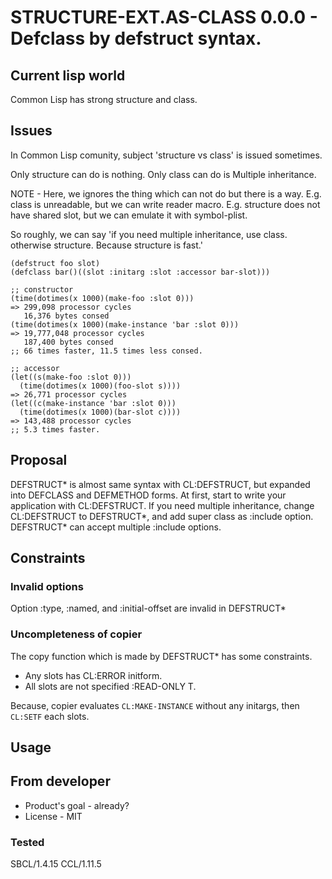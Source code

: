 # STRUCTURE-EXT.AS-CLASS 0.0.0 - Defclass by defstruct syntax.

## Current lisp world
Common Lisp has strong structure and class.

## Issues
In Common Lisp comunity, subject 'structure vs class' is issued sometimes.

Only structure can do is nothing.
Only class can do is Multiple inheritance. 

NOTE - Here, we ignores the thing which can not do but there is a way.
E.g. class is unreadable, but we can write reader macro.
E.g. structure does not have shared slot, but we can emulate it with symbol-plist.

So roughly, we can say 'if you need multiple inheritance, use class. otherwise structure. Because structure is fast.'

```Lisp
(defstruct foo slot)
(defclass bar()((slot :initarg :slot :accessor bar-slot)))

;; constructor
(time(dotimes(x 1000)(make-foo :slot 0)))
=> 299,098 processor cycles
   16,376 bytes consed
(time(dotimes(x 1000)(make-instance 'bar :slot 0)))
=> 19,777,048 processor cycles
   187,400 bytes consed
;; 66 times faster, 11.5 times less consed.

;; accessor
(let((s(make-foo :slot 0)))
  (time(dotimes(x 1000)(foo-slot s))))
=> 26,771 processor cycles
(let((c(make-instance 'bar :slot 0)))
  (time(dotimes(x 1000)(bar-slot c))))
=> 143,488 processor cycles
;; 5.3 times faster.
```

## Proposal
DEFSTRUCT\* is almost same syntax with CL:DEFSTRUCT, but expanded into DEFCLASS and DEFMETHOD forms.
At first, start to write your application with CL:DEFSTRUCT.
If you need multiple inheritance, change CL:DEFSTRUCT to DEFSTRUCT\*, and add super class as :include option.
DEFSTRUCT\* can accept multiple :include options.

## Constraints
### Invalid options
Option :type, :named, and :initial-offset are invalid in DEFSTRUCT\*

### Uncompleteness of copier
The copy function which is made by DEFSTRUCT\* has some constraints.

* Any slots has CL:ERROR initform.
* All slots are not specified :READ-ONLY T.

Because, copier evaluates `CL:MAKE-INSTANCE` without any initargs,
then `CL:SETF` each slots.

## Usage

## From developer

* Product's goal - already?
* License - MIT
### Tested
SBCL/1.4.15
CCL/1.11.5

